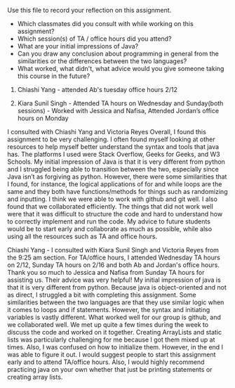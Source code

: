 Use this file to record your reflection on this assignment.

- Which classmates did you consult with while working on this assignment?
- Which session(s) of TA / office hours did you attend?
- What are your initial impressions of Java? 
- Can you draw any conclusion about programming in general from the similarities or the differences between the two languages? 
- What worked, what didn't, what advice would you give someone taking this course in the future?

1) Chiashi Yang - attended Ab's tuesday office hours 2/12 

2) Kiara Sunil Singh - Attended TA hours on Wednesday and Sunday(both sessions) - Worked with Jessica and Nafisa, Attended Jordan’s office hours on Monday

I consulted with Chiashi Yang and Victoria Reyes
Overall, I found this assignment to be very challenging. I often found myself looking at other resources to help myself better understand the syntax and tools that java has. The platforms I used were Stack Overflow, Geeks for Geeks, and W3 Schools. My initial impression of Java is that it is very different from python and I struggled being able to transition between the two, especially since Java isn’t as forgiving as python. However, there were some similarities that I found, for instance, the logical applications of for and while loops are the same and they both have functions/methods for things such as randomizing and inputting. I think we were able to work with github and git well. I also found that we collaborated efficiently. The things that did not work well were that it was difficult to structure the code and hard to understand how to correctly implement and run the code. My advice to future students would be to start early and collaborate as much as possible, while also using all the resources such as TA and office hours.

Chiashi Yang - I consulted with Kiara Sunil Singh and Victoria Reyes from the 9:25 am section. For TA/office hours, I attended Wednesday TA hours on 2/12, Sunday TA hours on 2/16 and both Ab and Jordan's office hours. Thank you so much to Jessica and Nafisa from Sunday TA hours for assisting us. Their advice was very helpful! My initial impression of java is that it is very different from python. Because java is object-oriented and not as direct, I struggled a bit with completing this assignment. Some similarities between the two languages are that they use similar logic when it comes to loops and if statements. However, the syntax and initiating variables is vastly different. What worked well for our group is github, and we collaborated well. We met up quite a few times during the week to discuss the code and worked on it together. Creating ArrayLists and static lists was particularly challenging for me because I got them mixed up at times. Also, I was confused on how to initialize them. However, in the end I was able to figure it out. I would suggest people to start this assignment early and to attend TA/office hours. Also, I would highly recommend practicing java on your own whether that just be printing statements or creating array lists. 